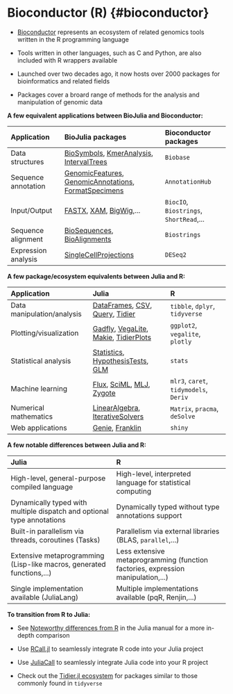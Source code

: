 
# Bioconductor (R) {#bioconductor}
- [Bioconductor](https://www.bioconductor.org/) represents an ecosystem of related genomics tools written in the R programming language
  
- Tools written in other languages, such as C and Python, are also included with R wrappers available 
  
- Launched over two decades ago, it now hosts over 2000 packages for bioinformatics and related fields
  
- Packages cover a broard range of methods for the analysis and manipulation of genomic data
  

**A few equivalent applications between BioJulia and Bioconductor:**

| Application         | BioJulia packages                                                                                                                                                                                            | Bioconductor packages                   |
|:------------------- |:------------------------------------------------------------------------------------------------------------------------------------------------------------------------------------------------------------ |:--------------------------------------- |
| Data structures     | [BioSymbols](https://biojulia.dev/BioSymbols.jl/stable/), [KmerAnalysis](https://github.com/BioJulia/KmerAnalysis.jl), [IntervalTrees](https://biojulia.dev/IntervalTrees.jl/stable/)                        | `Biobase`                               |
| Sequence annotation | [GenomicFeatures](https://biojulia.dev/GenomicFeatures.jl/stable/), [GenomicAnnotations](https://biojulia.dev/GenomicAnnotations.jl/dev/), [FormatSpecimens](https://github.com/BioJulia/FormatSpecimens.jl) | `AnnotationHub`                         |
| Input/Output        | [FASTX](https://biojulia.dev/FASTX.jl/stable/), [XAM](https://biojulia.dev/XAM.jl/stable/), [BigWig](https://biojulia.dev/BigWig.jl/dev/),...                                                                | `BiocIO`, `Biostrings`, `ShortRead`,... |
| Sequence alignment  | [BioSequences](https://biojulia.dev/BioSequences.jl/stable/), [BioAlignments](https://biojulia.dev/BioAlignments.jl/stable/)                                                                                 | `Biostrings`                            |
| Expression analysis | [SingleCellProjections](https://biojulia.dev/SingleCellProjections.jl/dev/)                                                                                                                                  | `DESeq2`                                |


**A few package/ecosystem equivalents between Julia and R:**

| Application                | Julia                                                                                                                                                                                                        | R                                      |
|:-------------------------- |:------------------------------------------------------------------------------------------------------------------------------------------------------------------------------------------------------------ |:-------------------------------------- |
| Data manipulation/analysis | [DataFrames](https://dataframes.juliadata.org/stable/), [CSV](https://csv.juliadata.org/stable/), [Query](https://www.queryverse.org/Query.jl/stable/), [Tidier](https://tidierorg.github.io/Tidier.jl/dev/) | `tibble`, `dplyr`, `tidyverse`         |
| Plotting/visualization     | [Gadfly](http://gadflyjl.org/stable/), [VegaLite](https://www.queryverse.org/VegaLite.jl/stable/), [Makie](https://docs.makie.org/stable/), [TidierPlots](https://github.com/TidierOrg/TidierPlots.jl)       | `ggplot2`, `vegalite`, `plotly`        |
| Statistical analysis       | [Statistics](https://docs.julialang.org/en/v1/stdlib/Statistics/), [HypothesisTests](https://github.com/JuliaStats/HypothesisTests.jl), [GLM](https://github.com/JuliaStats/GLM.jl)                          | `stats`                                |
| Machine learning           | [Flux](https://fluxml.ai/Flux.jl/stable/), [SciML](https://sciml.ai/), [MLJ](https://alan-turing-institute.github.io/MLJ.jl/stable/), [Zygote](https://fluxml.ai/Zygote.jl/stable/)                          | `mlr3`, `caret`, `tidymodels`, `Deriv` |
| Numerical mathematics      | [LinearAlgebra](https://docs.julialang.org/en/v1/stdlib/LinearAlgebra/), [IterativeSolvers](https://iterativesolvers.julialinearalgebra.org/dev/)                                                            | `Matrix`, `pracma`, `deSolve`          |
| Web applications           | [Genie](https://genieframework.com/), [Franklin](https://franklinjl.org/)                                                                                                                                    | `shiny`                                |


**A few notable differences between Julia and R:**

| Julia                                                                  | R                                                                                |
|:---------------------------------------------------------------------- |:-------------------------------------------------------------------------------- |
| High-level, general-purpose compiled language                          | High-level, interpreted language for statistical computing                       |
| Dynamically typed with multiple dispatch and optional type annotations | Dynamically typed without type annotations support                               |
| Built-in parallelism via threads, coroutines (Tasks)                   | Parallelism via external libraries (BLAS, `parallel`,...)                        |
| Extensive metaprogramming (Lisp-like macros, generated functions,...)  | Less extensive metaprogramming (function factories, expression manipulation,...) |
| Single implementation available (JuliaLang)                            | Multiple implementations available (pqR, Renjin,...)                             |


**To transition from R to Julia:**
- See [Noteworthy differences from R](https://docs.julialang.org/en/v1/manual/noteworthy-differences/#Noteworthy-differences-from-R) in the Julia manual for a more in-depth comparison
  
- Use [RCall.jl](https://github.com/JuliaInterop/RCall.jl.git) to seamlessly integrate R code into your Julia project
  
- Use [JuliaCall](https://cran.r-project.org/web/packages/JuliaCall/readme/README.html) to seamlessly integrate Julia code into your R project
  
- Check out the [Tidier.jl ecosystem](https://tidierorg.github.io/Tidier.jl/dev/) for packages similar to those commonly found in `tidyverse`
  
